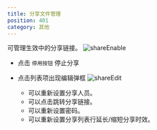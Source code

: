 ```yaml
---
title: 分享文件管理
position: 401
category: 其他
---
```

可管理生效中的分享链接。
![shareEnable](/shareEnable.png)
- 点击 `停用按钮` 停止分享

- 点击列表项出现编辑弹框
  ![shareEdit](/shareEdit.png)
  - 可以重新设置分享人员。
  - 可以点击跳转分享链接。
  - 可以重新设置密码。
  - 可以重新设置分享列表行延长/缩短分享时效。